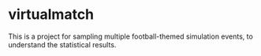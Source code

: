 # virtualmatch
This is a project for sampling multiple football-themed simulation events, to understand the statistical results.


